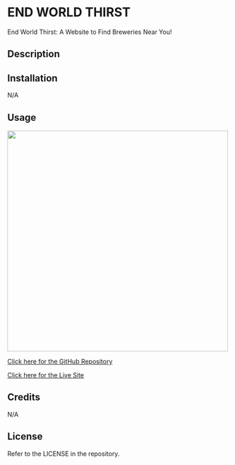 # END WORLD THIRST

End World Thirst: A Website to Find Breweries Near You!

## Description 

## Installation 

N/A

## Usage

<img src="#" width = 500px />

<a href="https://github.com/myrojoylee/end-world-thirst">Click here for the GitHub Repository</a>

<a href="https://myrojoylee.github.io/end-world-thirst/">Click here for the Live Site</a>

## Credits

N/A

## License

Refer to the LICENSE in the repository.